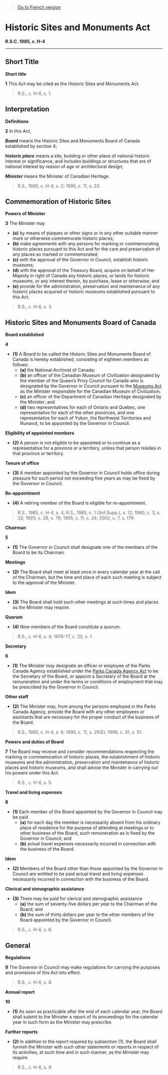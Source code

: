 > [Go to French version](/fr/Lois/Lois%20révisées%20du%20Canada/H/H-4.md)

# Historic Sites and Monuments Act

**R.S.C. 1985, c. H-4**


----------



## Short Title



**Short title**

**1** This Act may be cited as the Historic Sites and Monuments Act.
> R.S., c. H-6, s. 1.





## Interpretation



**Definitions**

**2** In this Act,

***Board*** means the Historic Sites and Monuments Board of Canada established by section 4;

***historic place*** means a site, building or other place of national historic interest or significance, and includes buildings or structures that are of national interest by reason of age or architectural design;

***Minister*** means the Minister of Canadian Heritage.
> R.S., 1985, c. H-4, s. 2; 1995, c. 11, s. 23.





## Commemoration of Historic Sites



**Powers of Minister**

**3** The Minister may
- **(a)** by means of plaques or other signs or in any other suitable manner mark or otherwise commemorate historic places;
- **(b)** make agreements with any persons for marking or commemorating historic places pursuant to this Act and for the care and preservation of any places so marked or commemorated;
- **(c)** with the approval of the Governor in Council, establish historic museums;
- **(d)** with the approval of the Treasury Board, acquire on behalf of Her Majesty in right of Canada any historic places, or lands for historic museums, or any interest therein, by purchase, lease or otherwise; and
- **(e)** provide for the administration, preservation and maintenance of any historic places acquired or historic museums established pursuant to this Act.
> R.S., c. H-6, s. 3.





## Historic Sites and Monuments Board of Canada



**Board established**

**4** 

- **(1)** A Board to be called the Historic Sites and Monuments Board of Canada is hereby established, consisting of eighteen members as follows:
	- **(a)** the National Archivist of Canada;
	- **(b)** an officer of the Canadian Museum of Civilization designated by the member of the Queen’s Privy Council for Canada who is designated by the Governor in Council pursuant to the [Museums Act](/en/Acts/Statutes%20of%20Canada/1990/c.%203.md) as the Minister responsible for the Canadian Museum of Civilization;
	- **(c)** an officer of the Department of Canadian Heritage designated by the Minister; and
	- **(d)** two representatives for each of Ontario and Quebec, one representative for each of the other provinces, and one representative for each of Yukon, the Northwest Territories and Nunavut, to be appointed by the Governor in Council.

**Eligibility of appointed members**

- **(2)** A person is not eligible to be appointed or to continue as a representative for a province or a territory, unless that person resides in that province or territory.

**Tenure of office**

- **(3)** A member appointed by the Governor in Council holds office during pleasure for such period not exceeding five years as may be fixed by the Governor in Council.

**Re-appointment**

- **(4)** A retiring member of the Board is eligible for re-appointment.
> R.S., 1985, c. H-4, s. 4; R.S., 1985, c. 1 (3rd Supp.), s. 12; 1990, c. 3, s. 32; 1993, c. 28, s. 78; 1995, c. 11, s. 24; 2002, c. 7, s. 179.





**Chairman**

**5** 

- **(1)** The Governor in Council shall designate one of the members of the Board to be its Chairman.

**Meetings**

- **(2)** The Board shall meet at least once in every calendar year at the call of the Chairman, but the time and place of each such meeting is subject to the approval of the Minister.

**Idem**

- **(3)** The Board shall hold such other meetings at such times and places as the Minister may require.

**Quorum**

- **(4)** Nine members of the Board constitute a quorum.
> R.S., c. H-6, s. 4; 1976-77, c. 20, s. 1.





**Secretary**

**6** 

- **(1)** The Minister may designate an officer or employee of the Parks Canada Agency established under the [Parks Canada Agency Act](/en/Acts/Statutes%20of%20Canada/1998/c.%2031.md) to be the Secretary of the Board, or appoint a Secretary of the Board at the remuneration and under the terms or conditions of employment that may be prescribed by the Governor in Council.

**Other staff**

- **(2)** The Minister may, from among the persons employed in the Parks Canada Agency, provide the Board with any other employees or assistants that are necessary for the proper conduct of the business of the Board.
> R.S., 1985, c. H-4, s. 6; 1995, c. 11, s. 25(E); 1998, c. 31, s. 51.





**Powers and duties of Board**

**7** The Board may receive and consider recommendations respecting the marking or commemoration of historic places, the establishment of historic museums and the administration, preservation and maintenance of historic places and historic museums, and shall advise the Minister in carrying out his powers under this Act.
> R.S., c. H-6, s. 5.





**Travel and living expenses**

**8** 

- **(1)** Each member of the Board appointed by the Governor in Council may be paid
	- **(a)** for each day the member is necessarily absent from his ordinary place of residence for the purpose of attending at meetings or to other business of the Board, such remuneration as is fixed by the Governor in Council; and
	- **(b)** actual travel expenses necessarily incurred in connection with the business of the Board.

**Idem**

- **(2)** Members of the Board other than those appointed by the Governor in Council are entitled to be paid actual travel and living expenses necessarily incurred in connection with the business of the Board.

**Clerical and stenographic assistance**

- **(3)** There may be paid for clerical and stenographic assistance
	- **(a)** the sum of seventy-five dollars per year to the Chairman of the Board; and
	- **(b)** the sum of thirty dollars per year to the other members of the Board appointed by the Governor in Council.
> R.S., c. H-6, s. 6.





## General



**Regulations**

**9** The Governor in Council may make regulations for carrying the purposes and provisions of this Act into effect.
> R.S., c. H-6, s. 8.





**Annual report**

**10** 

- **(1)** As soon as practicable after the end of each calendar year, the Board shall submit to the Minister a report of its proceedings for the calendar year in such form as the Minister may prescribe.

**Further reports**

- **(2)** In addition to the report required by subsection (1), the Board shall furnish the Minister with such other statements or reports in respect of its activities, at such time and in such manner, as the Minister may require.
> R.S., c. H-6, s. 9.



